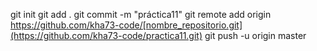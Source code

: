 git init
git add .
git commit -m "práctica11"
git remote add origin https://github.com/kha73-code/[nombre_repositorio.git](https://github.com/kha73-code/practica11.git)
git push -u origin master
